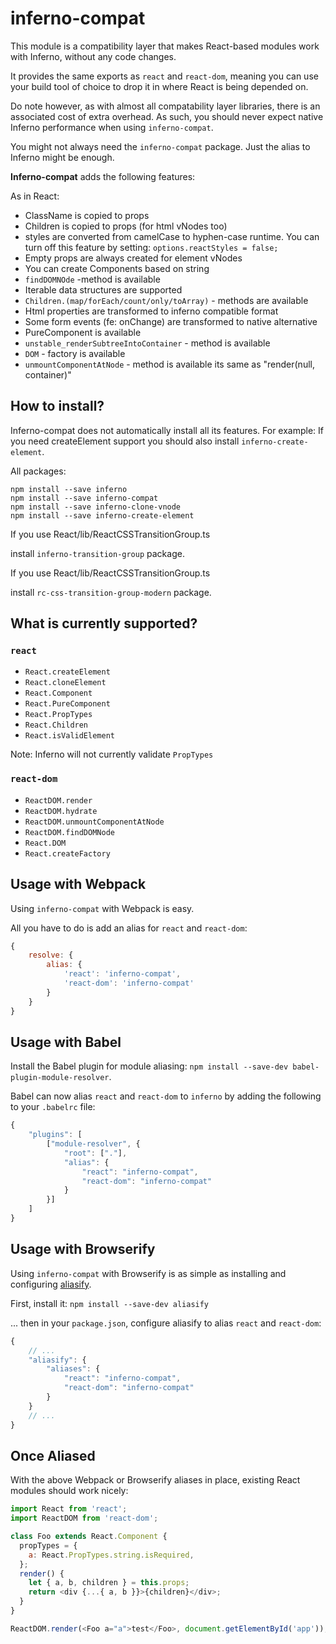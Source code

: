 # inferno-compat

This module is a compatibility layer that makes React-based modules work with Inferno, without any code changes.

It provides the same exports as `react` and `react-dom`, meaning you can use your build tool of choice to drop it in where React is being depended on.

Do note however, as with almost all compatability layer libraries, there is an associated cost of extra overhead. As such, you should never expect native Inferno performance when using `inferno-compat`.

You might not always need the `inferno-compat` package. Just the alias to Inferno might be enough.

**Inferno-compat** adds the following features:

As in React:

- ClassName is copied to props
- Children is copied to props (for html vNodes too)
- styles are converted from camelCase to hyphen-case runtime. You can turn off this feature by setting: `options.reactStyles = false;`
- Empty props are always created for element vNodes
- You can create Components based on string
- `findDOMNOde` -method is available
- Iterable data structures are supported
- `Children.(map/forEach/count/only/toArray)` - methods are available
- Html properties are transformed to inferno compatible format
- Some form events (fe: onChange) are transformed to native alternative
- PureComponent is available
- `unstable_renderSubtreeIntoContainer` - method is available
- `DOM` - factory is available
- `unmountComponentAtNode` - method is available its same as "render(null, container)"

## How to install?

Inferno-compat does not automatically install all its features. For example: If you need createElement support you should also install `inferno-create-element`.

All packages:

```
npm install --save inferno
npm install --save inferno-compat
npm install --save inferno-clone-vnode
npm install --save inferno-create-element

```

If you use React/lib/ReactCSSTransitionGroup.ts

install `inferno-transition-group` package.

If you use React/lib/ReactCSSTransitionGroup.ts

install `rc-css-transition-group-modern` package.

## What is currently supported?

### `react`

- `React.createElement`
- `React.cloneElement`
- `React.Component`
- `React.PureComponent`
- `React.PropTypes`
- `React.Children`
- `React.isValidElement`

Note: Inferno will not currently validate `PropTypes`

### `react-dom`

- `ReactDOM.render`
- `ReactDOM.hydrate`
- `ReactDOM.unmountComponentAtNode`
- `ReactDOM.findDOMNode`
- `React.DOM`
- `React.createFactory`

## Usage with Webpack

Using `inferno-compat` with Webpack is easy.

All you have to do is add an alias for `react` and `react-dom`:

```js
{
	resolve: {
		alias: {
			'react': 'inferno-compat',
			'react-dom': 'inferno-compat'
		}
	}
}
```

## Usage with Babel

Install the Babel plugin for module aliasing: `npm install --save-dev babel-plugin-module-resolver`.

Babel can now alias `react` and `react-dom` to `inferno` by adding the following to your `.babelrc` file:

```js
{
    "plugins": [
        ["module-resolver", {
            "root": ["."],
            "alias": {
                "react": "inferno-compat",
                "react-dom": "inferno-compat"
            }
        }]
    ]
}
```

## Usage with Browserify

Using `inferno-compat` with Browserify is as simple as installing and configuring [aliasify](http://npm.im/aliasify).

First, install it: `npm install --save-dev aliasify`

... then in your `package.json`, configure aliasify to alias `react` and `react-dom`:

```js
{
    // ...
    "aliasify": {
        "aliases": {
            "react": "inferno-compat",
            "react-dom": "inferno-compat"
        }
    }
    // ...
}
```

## Once Aliased

With the above Webpack or Browserify aliases in place, existing React modules should work nicely:

```js
import React from 'react';
import ReactDOM from 'react-dom';

class Foo extends React.Component {
  propTypes = {
    a: React.PropTypes.string.isRequired,
  };
  render() {
    let { a, b, children } = this.props;
    return <div {...{ a, b }}>{children}</div>;
  }
}

ReactDOM.render(<Foo a="a">test</Foo>, document.getElementById('app'));
```
